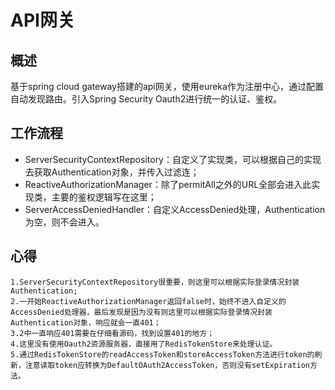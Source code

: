 # API网关

## 概述
基于spring cloud gateway搭建的api网关，使用eureka作为注册中心，通过配置自动发现路由。引入Spring Security Oauth2进行统一的认证、鉴权。

## 工作流程
* ServerSecurityContextRepository：自定义了实现类，可以根据自己的实现去获取Authentication对象，并传入过滤连；
* ReactiveAuthorizationManager：除了permitAll之外的URL全部会进入此实现类，主要的鉴权逻辑写在这里；
* ServerAccessDeniedHandler：自定义AccessDenied处理，Authentication为空，则不会进入。

## 心得
    1.ServerSecurityContextRepository很重要，则这里可以根据实际登录情况封装Authentication;
    2.一开始ReactiveAuthorizationManager返回false时，始终不进入自定义的AccessDenied处理器，最后发现是因为没有则这里可以根据实际登录情况封装Authentication对象，响应就会一直401；
    3.2中一直响应401需要在仔细看源码，找到设置401的地方；
    4.这里没有使用Oauth2资源服务器，直接用了RedisTokenStore来处理认证。
    5.通过RedisTokenStore的readAccessToken和storeAccessToken方法进行token的刷新，注意读取token应转换为DefaultOAuth2AccessToken，否则没有setExpiration方法。